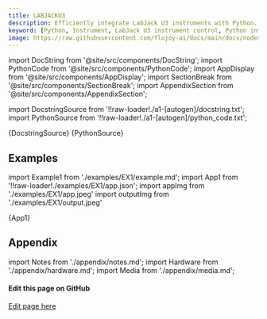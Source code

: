 ```yaml
---
title: LABJACKU3
description: Efficiently integrate LabJack U3 instruments with Python. The LABJACKU3 node allows you to record and return temperature measurements with a LABJACK U3 device.
keyword: [Python, Instrument, LabJack U3 instrument control, Python integration with LabJack, Measurement and analysis, Python-based instrument control, LabJack U3 integration techniques, Python-based measurement techniques, Enhance measurements with Python, Streamline LabJack usage, Accurate data analysis, Python control of LabJack U3]
image: https://raw.githubusercontent.com/flojoy-ai/docs/main/docs/nodes/INSTRUMENTS/LABJACK/LABJACKU3/examples/EX1/output.jpeg
--- 
```


[//]: # (Custom component imports)

import DocString from '@site/src/components/DocString';
import PythonCode from '@site/src/components/PythonCode';
import AppDisplay from '@site/src/components/AppDisplay';
import SectionBreak from '@site/src/components/SectionBreak';
import AppendixSection from '@site/src/components/AppendixSection';

[//]: # (Docstring)

import DocstringSource from '!!raw-loader!./a1-[autogen]/docstring.txt';
import PythonSource from '!!raw-loader!./a1-[autogen]/python_code.txt';

<DocString>{DocstringSource}</DocString>
<PythonCode GLink='INSTRUMENTS/LABJACK/LABJACKU3/LABJACKU3.py'>{PythonSource}</PythonCode>

<SectionBreak />

[//]: # (Examples)

## Examples

import Example1 from './examples/EX1/example.md';
import App1 from '!!raw-loader!./examples/EX1/app.json';
import appImg from './examples/EX1/app.jpeg'
import outputImg from './examples/EX1/output.jpeg'

<AppDisplay 
    nodeLabel='LABJACKU3'
    appImg={appImg}
    outputImg={outputImg}
    >
    {App1}
</AppDisplay>

<Example1 />

<SectionBreak />

[//]: # (Appendix)

## Appendix

import Notes from './appendix/notes.md';
import Hardware from './appendix/hardware.md';
import Media from './appendix/media.md';

<AppendixSection index={0} folderPath='nodes/INSTRUMENTS/LABJACK/LABJACKU3/appendix/'><Notes /></AppendixSection>
<AppendixSection index={1} folderPath='nodes/INSTRUMENTS/LABJACK/LABJACKU3/appendix/'><Hardware /></AppendixSection>
<AppendixSection index={2} folderPath='nodes/INSTRUMENTS/LABJACK/LABJACKU3/appendix/'><Media /></AppendixSection>

<SectionBreak />

[//]: # (Edit page on GitHub)

#### Edit this page on GitHub

[Edit page here](https://github.com/flojoy-ai/docs/tree/main/docs/nodes/INSTRUMENTS/LABJACK/LABJACKU3)
